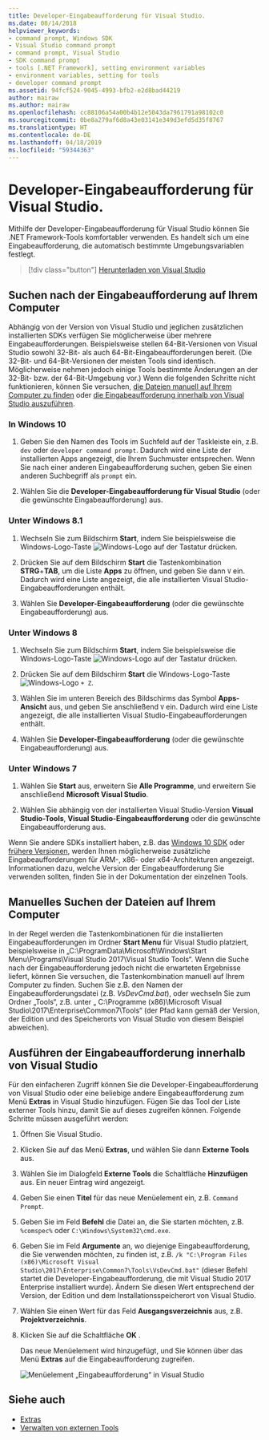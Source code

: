 ```yaml
---
title: Developer-Eingabeaufforderung für Visual Studio.
ms.date: 08/14/2018
helpviewer_keywords:
- command prompt, Windows SDK
- Visual Studio command prompt
- command prompt, Visual Studio
- SDK command prompt
- tools [.NET Framework], setting environment variables
- environment variables, setting for tools
- developer command prompt
ms.assetid: 94fcf524-9045-4993-bfb2-e2d8bad44219
author: mairaw
ms.author: mairaw
ms.openlocfilehash: cc88106a54a00b4b12e5043da7961791a98102c0
ms.sourcegitcommit: 0be8a279af6d8a43e03141e349d3efd5d35f8767
ms.translationtype: HT
ms.contentlocale: de-DE
ms.lasthandoff: 04/18/2019
ms.locfileid: "59344363"
---
```

# <a name="developer-command-prompt-for-visual-studio"></a>Developer-Eingabeaufforderung für Visual Studio.

Mithilfe der Developer-Eingabeaufforderung für Visual Studio können Sie .NET Framework-Tools komfortabler verwenden. Es handelt sich um eine Eingabeaufforderung, die automatisch bestimmte Umgebungsvariablen festlegt.

> [!div class="button"]
> [Herunterladen von Visual Studio](https://visualstudio.microsoft.com/downloads/?utm_medium=microsoft&utm_source=docs.microsoft.com&utm_campaign=button+cta&utm_content=download+vs2019)

## <a name="search-for-the-command-prompt-on-your-machine"></a>Suchen nach der Eingabeaufforderung auf Ihrem Computer

Abhängig von der Version von Visual Studio und jeglichen zusätzlichen installierten SDKs verfügen Sie möglicherweise über mehrere Eingabeaufforderungen. Beispielsweise stellen 64-Bit-Versionen von Visual Studio sowohl 32-Bit- als auch 64-Bit-Eingabeaufforderungen bereit. (Die 32-Bit- und 64-Bit-Versionen der meisten Tools sind identisch. Möglicherweise nehmen jedoch einige Tools bestimmte Änderungen an der 32-Bit- bzw. der 64-Bit-Umgebung vor.) Wenn die folgenden Schritte nicht funktionieren, können Sie versuchen, [die Dateien manuell auf Ihrem Computer zu finden](#manually-locate-the-files-on-your-machine) oder [die Eingabeaufforderung innerhalb von Visual Studio auszuführen](#run-the-command-prompt-from-inside-visual-studio).

### <a name="in-windows-10"></a>In Windows 10

1. Geben Sie den Namen des Tools im Suchfeld auf der Taskleiste ein, z.B. `dev` oder `developer command prompt`. Dadurch wird eine Liste der installierten Apps angezeigt, die Ihrem Suchmuster entsprechen. Wenn Sie nach einer anderen Eingabeaufforderung suchen, geben Sie einen anderen Suchbegriff als `prompt` ein.

2. Wählen Sie die **Developer-Eingabeaufforderung für Visual Studio** (oder die gewünschte Eingabeaufforderung) aus.

### <a name="in-windows-81"></a>Unter Windows 8.1

1. Wechseln Sie zum Bildschirm **Start**, indem Sie beispielsweise die Windows-Logo-Taste ![Windows-Logo](../get-started/media/windowskeyboardlogo.png "Windowskeyboardlogo") auf der Tastatur drücken.

2. Drücken Sie auf dem Bildschirm **Start** die Tastenkombination **STRG**+**TAB**, um die Liste **Apps** zu öffnen, und geben Sie dann `V` ein. Dadurch wird eine Liste angezeigt, die alle installierten Visual Studio-Eingabeaufforderungen enthält.

3. Wählen Sie **Developer-Eingabeaufforderung** (oder die gewünschte Eingabeaufforderung) aus.

### <a name="in-windows-8"></a>Unter Windows 8

1. Wechseln Sie zum Bildschirm **Start**, indem Sie beispielsweise die Windows-Logo-Taste ![Windows-Logo](../get-started/media/windowskeyboardlogo.png "Windowskeyboardlogo") auf der Tastatur drücken.

2. Drücken Sie auf dem Bildschirm **Start** die Windows-Logo-Taste ![Windows-Logo](../get-started/media/windowskeyboardlogo.png "Windowskeyboardlogo") `+ Z`.

3. Wählen Sie im unteren Bereich des Bildschirms das Symbol **Apps-Ansicht** aus, und geben Sie anschließend `V` ein. Dadurch wird eine Liste angezeigt, die alle installierten Visual Studio-Eingabeaufforderungen enthält.

4. Wählen Sie **Developer-Eingabeaufforderung** (oder die gewünschte Eingabeaufforderung) aus.

### <a name="in-windows-7"></a>Unter Windows 7

1. Wählen Sie **Start** aus, erweitern Sie **Alle Programme**, und erweitern Sie anschließend **Microsoft Visual Studio**.

2. Wählen Sie abhängig von der installierten Visual Studio-Version **Visual Studio-Tools**, **Visual Studio-Eingabeaufforderung** oder die gewünschte Eingabeaufforderung aus.

Wenn Sie andere SDKs installiert haben, z.B. das [Windows 10 SDK](https://developer.microsoft.com/windows/downloads/windows-10-sdk) oder [frühere Versionen](https://developer.microsoft.com/windows/downloads/sdk-archive), werden Ihnen möglicherweise zusätzliche Eingabeaufforderungen für ARM-, x86- oder x64-Architekturen angezeigt. Informationen dazu, welche Version der Eingabeaufforderung Sie verwenden sollten, finden Sie in der Dokumentation der einzelnen Tools.

## <a name="manually-locate-the-files-on-your-machine"></a>Manuelles Suchen der Dateien auf Ihrem Computer

In der Regel werden die Tastenkombinationen für die installierten Eingabeaufforderungen im Ordner **Start Menu** für Visual Studio platziert, beispielsweise in „C:\ProgramData\Microsoft\Windows\Start Menu\Programs\Visual Studio 2017\Visual Studio Tools“. Wenn die Suche nach der Eingabeaufforderung jedoch nicht die erwarteten Ergebnisse liefert, können Sie versuchen, die Tastenkombination manuell auf Ihrem Computer zu finden. Suchen Sie z.B. den Namen der Eingabeaufforderungsdatei (z.B. *VsDevCmd.bat*), oder wechseln Sie zum Ordner „Tools“, z.B. unter „ C:\Programme (x86)\Microsoft Visual Studio\2017\Enterprise\Common7\Tools“ (der Pfad kann gemäß der Version, der Edition und des Speicherorts von Visual Studio von diesem Beispiel abweichen).

## <a name="run-the-command-prompt-from-inside-visual-studio"></a>Ausführen der Eingabeaufforderung innerhalb von Visual Studio

Für den einfacheren Zugriff können Sie die Developer-Eingabeaufforderung von Visual Studio oder eine beliebige andere Eingabeaufforderung zum Menü **Extras** in Visual Studio hinzufügen. Fügen Sie das Tool der Liste externer Tools hinzu, damit Sie auf dieses zugreifen können. Folgende Schritte müssen ausgeführt werden:

1. Öffnen Sie Visual Studio.

2. Klicken Sie auf das Menü **Extras**, und wählen Sie dann **Externe Tools** aus.

3. Wählen Sie im Dialogfeld **Externe Tools** die Schaltfläche **Hinzufügen** aus. Ein neuer Eintrag wird angezeigt.

4. Geben Sie einen **Titel** für das neue Menüelement ein, z.B. `Command Prompt`.

5. Geben Sie im Feld **Befehl** die Datei an, die Sie starten möchten, z.B. `%comspec%` oder `C:\Windows\System32\cmd.exe`.

6. Geben Sie im Feld **Argumente** an, wo diejenige Eingabeaufforderung, die Sie verwenden möchten, zu finden ist, z.B. `/k "C:\Program Files (x86)\Microsoft Visual Studio\2017\Enterprise\Common7\Tools\VsDevCmd.bat"` (dieser Befehl startet die Developer-Eingabeaufforderung, die mit Visual Studio 2017 Enterprise installiert wurde). Ändern Sie diesen Wert entsprechend der Version, der Edition und dem Installationsspeicherort von Visual Studio.

7. Wählen Sie einen Wert für das Feld **Ausgangsverzeichnis** aus, z.B. **Projektverzeichnis**.

8. Klicken Sie auf die Schaltfläche **OK** .

   Das neue Menüelement wird hinzugefügt, und Sie können über das Menü **Extras** auf die Eingabeaufforderung zugreifen.

   ![Menüelement „Eingabeaufforderung“ in Visual Studio](media/command-prompt-vs-menu.png)

## <a name="see-also"></a>Siehe auch

- [Extras](../../../docs/framework/tools/index.md)
- [Verwalten von externen Tools](/visualstudio/ide/managing-external-tools)
